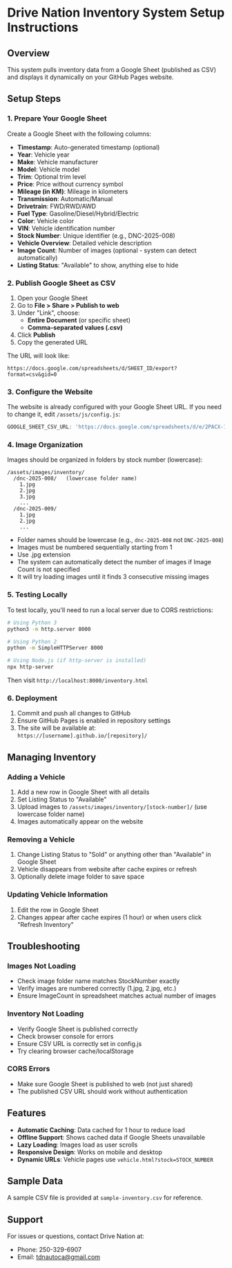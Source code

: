 # Drive Nation Inventory System Setup Instructions

## Overview
This system pulls inventory data from a Google Sheet (published as CSV) and displays it dynamically on your GitHub Pages website.

## Setup Steps

### 1. Prepare Your Google Sheet

Create a Google Sheet with the following columns:
- **Timestamp**: Auto-generated timestamp (optional)
- **Year**: Vehicle year
- **Make**: Vehicle manufacturer
- **Model**: Vehicle model
- **Trim**: Optional trim level
- **Price**: Price without currency symbol
- **Mileage (in KM)**: Mileage in kilometers
- **Transmission**: Automatic/Manual
- **Drivetrain**: FWD/RWD/AWD
- **Fuel Type**: Gasoline/Diesel/Hybrid/Electric
- **Color**: Vehicle color
- **VIN**: Vehicle identification number
- **Stock Number**: Unique identifier (e.g., DNC-2025-008)
- **Vehicle Overview**: Detailed vehicle description
- **Image Count**: Number of images (optional - system can detect automatically)
- **Listing Status**: "Available" to show, anything else to hide

### 2. Publish Google Sheet as CSV

1. Open your Google Sheet
2. Go to **File > Share > Publish to web**
3. Under "Link", choose:
   - **Entire Document** (or specific sheet)
   - **Comma-separated values (.csv)**
4. Click **Publish**
5. Copy the generated URL

The URL will look like:
```
https://docs.google.com/spreadsheets/d/SHEET_ID/export?format=csv&gid=0
```

### 3. Configure the Website

The website is already configured with your Google Sheet URL. If you need to change it, edit `/assets/js/config.js`:

```javascript
GOOGLE_SHEET_CSV_URL: 'https://docs.google.com/spreadsheets/d/e/2PACX-1vSMq8tpDxojExGJllyMGhtNga_mX6k-ZoiClIRk2Mj8nsjBv0cV-ZS4QVHy39yG4_DvQgvgAYZcpp0s/pub?output=csv',
```

### 4. Image Organization

Images should be organized in folders by stock number (lowercase):
```
/assets/images/inventory/
  /dnc-2025-008/   (lowercase folder name)
    1.jpg
    2.jpg
    3.jpg
    ...
  /dnc-2025-009/
    1.jpg
    2.jpg
    ...
```

- Folder names should be lowercase (e.g., `dnc-2025-008` not `DNC-2025-008`)
- Images must be numbered sequentially starting from 1
- Use .jpg extension
- The system can automatically detect the number of images if Image Count is not specified
- It will try loading images until it finds 3 consecutive missing images

### 5. Testing Locally

To test locally, you'll need to run a local server due to CORS restrictions:

```bash
# Using Python 3
python3 -m http.server 8000

# Using Python 2
python -m SimpleHTTPServer 8000

# Using Node.js (if http-server is installed)
npx http-server
```

Then visit `http://localhost:8000/inventory.html`

### 6. Deployment

1. Commit and push all changes to GitHub
2. Ensure GitHub Pages is enabled in repository settings
3. The site will be available at: `https://[username].github.io/[repository]/`

## Managing Inventory

### Adding a Vehicle
1. Add a new row in Google Sheet with all details
2. Set Listing Status to "Available"
3. Upload images to `/assets/images/inventory/[stock-number]/` (use lowercase folder name)
4. Images automatically appear on the website

### Removing a Vehicle
1. Change Listing Status to "Sold" or anything other than "Available" in Google Sheet
2. Vehicle disappears from website after cache expires or refresh
3. Optionally delete image folder to save space

### Updating Vehicle Information
1. Edit the row in Google Sheet
2. Changes appear after cache expires (1 hour) or when users click "Refresh Inventory"

## Troubleshooting

### Images Not Loading
- Check image folder name matches StockNumber exactly
- Verify images are numbered correctly (1.jpg, 2.jpg, etc.)
- Ensure ImageCount in spreadsheet matches actual number of images

### Inventory Not Loading
- Verify Google Sheet is published correctly
- Check browser console for errors
- Ensure CSV URL is correctly set in config.js
- Try clearing browser cache/localStorage

### CORS Errors
- Make sure Google Sheet is published to web (not just shared)
- The published CSV URL should work without authentication

## Features

- **Automatic Caching**: Data cached for 1 hour to reduce load
- **Offline Support**: Shows cached data if Google Sheets unavailable
- **Lazy Loading**: Images load as user scrolls
- **Responsive Design**: Works on mobile and desktop
- **Dynamic URLs**: Vehicle pages use `vehicle.html?stock=STOCK_NUMBER`

## Sample Data

A sample CSV file is provided at `sample-inventory.csv` for reference.

## Support

For issues or questions, contact Drive Nation at:
- Phone: 250-329-6907
- Email: tdnautoca@gmail.com